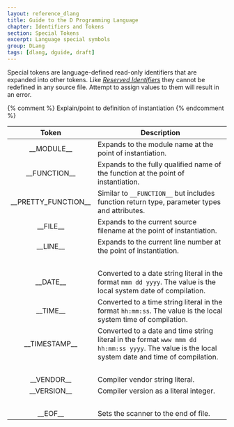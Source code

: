 ```yaml
---
layout: reference_dlang
title: Guide to the D Programming Language
chapter: Identifiers and Tokens
section: Special Tokens
excerpt: Language special symbols
group: DLang
tags: [dlang, dguide, draft]
---
```


Special tokens are language-defined read-only identifiers that are expanded into other tokens.
Like [_Reserved Identifiers_](reserved_identifiers.html) they cannot be redefined in any source file.
Attempt to assign values to them will result in an error.

{% comment %}
Explain/point to definition of instantiation
{% endcomment %}

| Token                               | Description |
|:-----------------------------------:|-------------|
| &#95;&#95;MODULE&#95;&#95;          | Expands to the module name at the point of instantiation. |
| &#95;&#95;FUNCTION&#95;&#95;        | Expands to the fully qualified name of the function at the point of instantiation. |
| &#95;&#95;PRETTY_FUNCTION&#95;&#95; | Similar to `__FUNCTION__` but includes function return type, parameter types and attributes. |
| &#95;&#95;FILE&#95;&#95;            | Expands to the current source filename at the point of instantiation. |
| &#95;&#95;LINE&#95;&#95;            | Expands to the current line number at the point of instantiation. |
| &nbsp;                              | |
| &#95;&#95;DATE&#95;&#95;            | Converted to a date string literal in the format `mmm dd yyyy`. The value is the local system date of compilation. |
| &#95;&#95;TIME&#95;&#95;            | Converted to a time string literal in the format `hh:mm:ss`. The value is the local system time of compilation. |
| &#95;&#95;TIMESTAMP&#95;&#95;       | Converted to a date and time string literal in the format `www mmm dd hh:mm:ss yyyy`. The value is the local system date and time of compilation. |
| &nbsp;                              | |
| &#95;&#95;VENDOR&#95;&#95;          | Compiler vendor string literal. |
| &#95;&#95;VERSION&#95;&#95;         | Compiler version as a literal integer. |
| &nbsp;                              | |
| &#95;&#95;EOF&#95;&#95;             | Sets the scanner to the end of file. |
